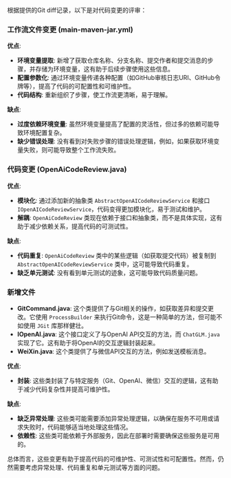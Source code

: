 根据提供的Git diff记录，以下是对代码变更的评审：

### 工作流文件变更 (main-maven-jar.yml)

**优点**:
- **环境变量提取**: 新增了获取仓库名称、分支名称、提交作者和提交消息的步骤，并存储为环境变量，这有助于后续步骤使用这些信息。
- **配置参数化**: 通过环境变量传递各种配置（如GitHub审核日志URI、GitHub令牌等），提高了代码的可配置性和可维护性。
- **代码结构**: 重新组织了步骤，使工作流更清晰，易于理解。

**缺点**:
- **过度依赖环境变量**: 虽然环境变量提高了配置的灵活性，但过多的依赖可能导致环境配置复杂。
- **缺少错误处理**: 没有看到对失败步骤的错误处理逻辑，例如，如果获取环境变量失败，则可能导致整个工作流失败。

### 代码变更 (OpenAiCodeReview.java)

**优点**:
- **模块化**: 通过添加新的抽象类 `AbstractOpenAICodeReviewService` 和接口 `IOpenAICodeReviewService`，代码变得更加模块化，易于测试和维护。
- **解耦**: `OpenAiCodeReview` 类现在依赖于接口和抽象类，而不是具体实现，这有助于减少依赖关系，提高代码的可测试性。

**缺点**:
- **代码重复**: `OpenAiCodeReview` 类中的某些逻辑（如获取提交代码）被复制到 `AbstractOpenAICodeReviewService` 类中，这可能导致代码重复。
- **缺乏单元测试**: 没有看到单元测试的迹象，这可能导致代码质量问题。

### 新增文件

- **GitCommand.java**: 这个类提供了与Git相关的操作，如获取差异和提交更改。它使用 `ProcessBuilder` 来执行Git命令，这是一种简单的方法，但可能不如使用 `JGit` 库那样健壮。
- **IOpenAI.java**: 这个接口定义了与OpenAI API交互的方法，而 `ChatGLM.java` 实现了它。这有助于将OpenAI的交互逻辑封装起来。
- **WeiXin.java**: 这个类提供了与微信API交互的方法，例如发送模板消息。

**优点**:
- **封装**: 这些类封装了与特定服务（Git、OpenAI、微信）交互的逻辑，这有助于减少代码复杂性并提高可维护性。

**缺点**:
- **缺乏异常处理**: 这些类可能需要添加异常处理逻辑，以确保在服务不可用或请求失败时，代码能够适当地处理这些情况。
- **依赖性**: 这些类可能依赖于外部服务，因此在部署时需要确保这些服务是可用的。

总体而言，这些变更有助于提高代码的可维护性、可测试性和可配置性。然而，仍然需要考虑异常处理、代码重复和单元测试等方面的问题。